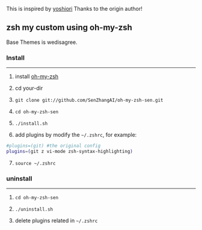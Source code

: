 This is inspired by [yoshiori](https://github.com/yoshiori/oh-my-zsh-yoshiori)
Thanks to the origin author!


## zsh my custom using oh-my-zsh

Base Themes is wedisagree.

### Install
----------------

1. install [oh-my-zsh](https://github.com/robbyrussell/oh-my-zsh)

2. cd your-dir

3. `git clone git://github.com/SenZhangAI/oh-my-zsh-sen.git`

4. `cd oh-my-zsh-sen`

5. `./install.sh`

6. add plugins by modify the `~/.zshrc`, for example:

```bash
#plugins=(git) #the original config
plugins=(git z vi-mode zsh-syntax-highlighting)
```

7. `source ~/.zshrc`

### uninstall
----------------
1. `cd oh-my-zsh-sen`

2. `./uninstall.sh`

3. delete plugins related in `~/.zshrc`
